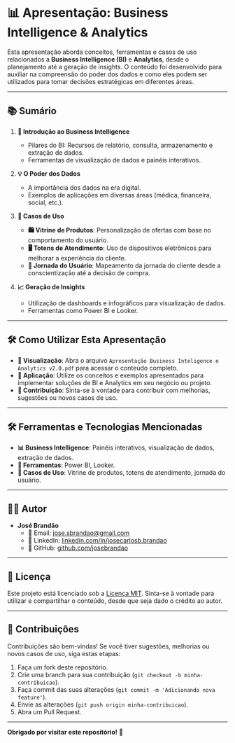 # 📊 Apresentação: Business Intelligence & Analytics

Esta apresentação aborda conceitos, ferramentas e casos de uso relacionados a **Business Intelligence (BI)** e **Analytics**, desde o planejamento até a geração de insights. O conteúdo foi desenvolvido para auxiliar na compreensão do poder dos dados e como eles podem ser utilizados para tomar decisões estratégicas em diferentes áreas.

---

## 📚 Sumário

1. **📌 Introdução ao Business Intelligence**
   - Pilares do BI: Recursos de relatório, consulta, armazenamento e extração de dados.
   - Ferramentas de visualização de dados e painéis interativos.

2. **💡 O Poder dos Dados**
   - A importância dos dados na era digital.
   - Exemplos de aplicações em diversas áreas (médica, financeira, social, etc.).

3. **📂 Casos de Uso**
   - **🛍️ Vitrine de Produtos**: Personalização de ofertas com base no comportamento do usuário.
   - **🖥️ Totens de Atendimento**: Uso de dispositivos eletrônicos para melhorar a experiência do cliente.
   - **🧭 Jornada do Usuário**: Mapeamento da jornada do cliente desde a conscientização até a decisão de compra.

4. **📈 Geração de Insights**
   - Utilização de dashboards e infográficos para visualização de dados.
   - Ferramentas como Power BI e Looker.

---

## 🛠️ Como Utilizar Esta Apresentação

- **👀 Visualização**: Abra o arquivo `Apresentação Business Inteligence e Analytics v2.0.pdf` para acessar o conteúdo completo.
- **🚀 Aplicação**: Utilize os conceitos e exemplos apresentados para implementar soluções de BI e Analytics em seu negócio ou projeto.
- **🤝 Contribuição**: Sinta-se à vontade para contribuir com melhorias, sugestões ou novos casos de uso.

---

## 🛠️ Ferramentas e Tecnologias Mencionadas

- **📊 Business Intelligence**: Painéis interativos, visualização de dados, extração de dados.
- **🔧 Ferramentas**: Power BI, Looker.
- **📂 Casos de Uso**: Vitrine de produtos, totens de atendimento, jornada do usuário.

---

## 👨‍💻 Autor

- **José Brandão**
  - 📧 Email: jose.sbrandao@gmail.com
  - 🔗 LinkedIn: [linkedin.com/in/josecarlosb.brandao](https://www.linkedin.com/in/josecarlosb-brandao)
  - 🐙 GitHub: [github.com/josebrandao](https://github.com/josebrandao)

---

## 📜 Licença

Este projeto está licenciado sob a [Licença MIT](LICENSE). Sinta-se à vontade para utilizar e compartilhar o conteúdo, desde que seja dado o crédito ao autor.

---

## 🤝 Contribuições

Contribuições são bem-vindas! Se você tiver sugestões, melhorias ou novos casos de uso, siga estas etapas:

1. Faça um fork deste repositório.
2. Crie uma branch para sua contribuição (`git checkout -b minha-contribuicao`).
3. Faça commit das suas alterações (`git commit -m 'Adicionando nova feature'`).
4. Envie as alterações (`git push origin minha-contribuicao`).
5. Abra um Pull Request.

---

**Obrigado por visitar este repositório!** 🚀
